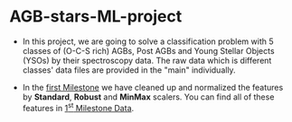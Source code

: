 # AGB-stars-ML-project

* In this project, we are going to solve a classification problem with 5 classes of (O-C-S rich) AGBs, Post AGBs and Young Stellar Objects (YSOs) by their spectroscopy data.
The raw data which is different classes' data files are provided in the "main" individually. 

* In the [first Milestone](https://github.com/Churchiill/AGB-stars-ML-project/tree/main/Milestone1) we have cleaned up and normalized the features by **Standard**, **Robust** and **MinMax** scalers. You can find all of these features in [1<sup>st</sup> Milestone Data](https://github.com/Churchiill/AGB-stars-ML-project/tree/main/Milestone1/data).


